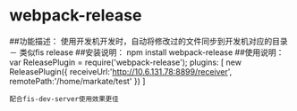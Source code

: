 # webpack-release
##功能描述：
  使用开发机开发时，自动将修改过的文件同步到开发机对应的目录 － 类似fis release
##安装说明：
   npm install webpack-release
##使用说明：
    var ReleasePlugin = require('webpack-release');
    plugins: [
        new ReleasePlugin({
            receiveUrl:'http://10.6.131.78:8899/receiver',
            remotePath:'/home/markate/test'
        })
    ]

    配合fis-dev-server使用效果更佳